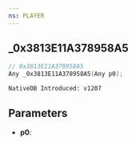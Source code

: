 ```yaml
---
ns: PLAYER
---
```

## _0x3813E11A378958A5

```c
// 0x3813E11A378958A5
Any _0x3813E11A378958A5(Any p0);
```

```
NativeDB Introduced: v1207
```

## Parameters
* **p0**:
